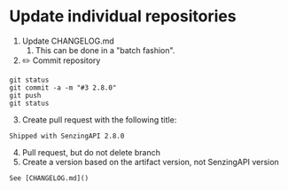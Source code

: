 # Update individual repositories

1. Update CHANGELOG.md
   1. This can be done in a "batch fashion".
2. :pencil2: Commit repository

```console
git status
git commit -a -m "#3 2.8.0"
git push
git status
```

3. Create pull request with the following title:

```console
Shipped with SenzingAPI 2.8.0
```

4. Pull request, but do not delete branch
5. Create a version based on the artifact version, not SenzingAPI version

```console
See [CHANGELOG.md]()
```
